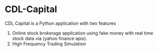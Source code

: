 # CDL-Capital

CDL Capital is a Python application with two features

1. Online stock brokerage application using fake money with real time stock data via (yahoo finance apis).
2. High Frequency Trading Simulation
